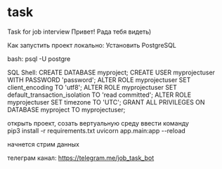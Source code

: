 # task

Task for job interview
Привет! Рада тебя видеть)

Как запустить проект локально:
Установить PostgreSQL

bash: 
psql -U postgre

SQL Shell: 
CREATE DATABASE myproject;
CREATE USER myprojectuser WITH PASSWORD 'password';
ALTER ROLE myprojectuser SET client_encoding TO 'utf8';
ALTER ROLE myprojectuser SET default_transaction_isolation TO 'read committed';
ALTER ROLE myprojectuser SET timezone TO 'UTC'; GRANT ALL PRIVILEGES ON DATABASE myproject TO myprojectuser;

открыть проект, созать вертуальную среду
ввести команду  
pip3 install -r requirements.txt 
uvicorn app.main:app --reload

начнется стрим данных

телеграм канал:
https://telegram.me/job_task_bot
